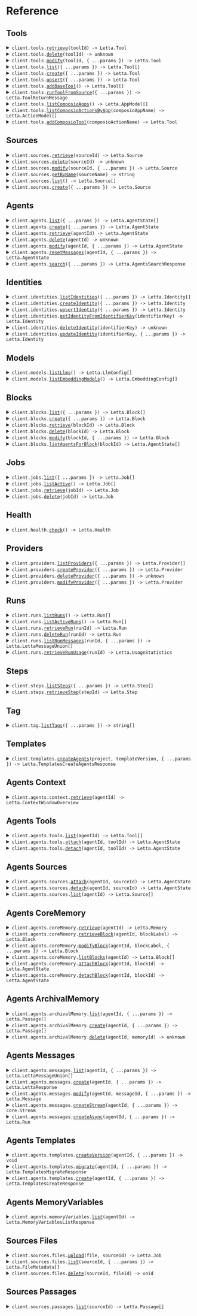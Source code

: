 # Reference

## Tools

<details><summary><code>client.tools.<a href="/src/api/resources/tools/client/Client.ts">retrieve</a>(toolId) -> Letta.Tool</code></summary>
<dl>
<dd>

#### 📝 Description

<dl>
<dd>

<dl>
<dd>

Get a tool by ID

</dd>
</dl>
</dd>
</dl>

#### 🔌 Usage

<dl>
<dd>

<dl>
<dd>

```typescript
await client.tools.retrieve("tool_id");
```

</dd>
</dl>
</dd>
</dl>

#### ⚙️ Parameters

<dl>
<dd>

<dl>
<dd>

**toolId:** `string`

</dd>
</dl>

<dl>
<dd>

**requestOptions:** `Tools.RequestOptions`

</dd>
</dl>
</dd>
</dl>

</dd>
</dl>
</details>

<details><summary><code>client.tools.<a href="/src/api/resources/tools/client/Client.ts">delete</a>(toolId) -> unknown</code></summary>
<dl>
<dd>

#### 📝 Description

<dl>
<dd>

<dl>
<dd>

Delete a tool by name

</dd>
</dl>
</dd>
</dl>

#### 🔌 Usage

<dl>
<dd>

<dl>
<dd>

```typescript
await client.tools.delete("tool_id");
```

</dd>
</dl>
</dd>
</dl>

#### ⚙️ Parameters

<dl>
<dd>

<dl>
<dd>

**toolId:** `string`

</dd>
</dl>

<dl>
<dd>

**requestOptions:** `Tools.RequestOptions`

</dd>
</dl>
</dd>
</dl>

</dd>
</dl>
</details>

<details><summary><code>client.tools.<a href="/src/api/resources/tools/client/Client.ts">modify</a>(toolId, { ...params }) -> Letta.Tool</code></summary>
<dl>
<dd>

#### 📝 Description

<dl>
<dd>

<dl>
<dd>

Update an existing tool

</dd>
</dl>
</dd>
</dl>

#### 🔌 Usage

<dl>
<dd>

<dl>
<dd>

```typescript
await client.tools.modify("tool_id");
```

</dd>
</dl>
</dd>
</dl>

#### ⚙️ Parameters

<dl>
<dd>

<dl>
<dd>

**toolId:** `string`

</dd>
</dl>

<dl>
<dd>

**request:** `Letta.ToolUpdate`

</dd>
</dl>

<dl>
<dd>

**requestOptions:** `Tools.RequestOptions`

</dd>
</dl>
</dd>
</dl>

</dd>
</dl>
</details>

<details><summary><code>client.tools.<a href="/src/api/resources/tools/client/Client.ts">list</a>({ ...params }) -> Letta.Tool[]</code></summary>
<dl>
<dd>

#### 📝 Description

<dl>
<dd>

<dl>
<dd>

Get a list of all tools available to agents belonging to the org of the user

</dd>
</dl>
</dd>
</dl>

#### 🔌 Usage

<dl>
<dd>

<dl>
<dd>

```typescript
await client.tools.list();
```

</dd>
</dl>
</dd>
</dl>

#### ⚙️ Parameters

<dl>
<dd>

<dl>
<dd>

**request:** `Letta.ToolsListRequest`

</dd>
</dl>

<dl>
<dd>

**requestOptions:** `Tools.RequestOptions`

</dd>
</dl>
</dd>
</dl>

</dd>
</dl>
</details>

<details><summary><code>client.tools.<a href="/src/api/resources/tools/client/Client.ts">create</a>({ ...params }) -> Letta.Tool</code></summary>
<dl>
<dd>

#### 📝 Description

<dl>
<dd>

<dl>
<dd>

Create a new tool

</dd>
</dl>
</dd>
</dl>

#### 🔌 Usage

<dl>
<dd>

<dl>
<dd>

```typescript
await client.tools.create({
    sourceCode: "source_code",
});
```

</dd>
</dl>
</dd>
</dl>

#### ⚙️ Parameters

<dl>
<dd>

<dl>
<dd>

**request:** `Letta.ToolCreate`

</dd>
</dl>

<dl>
<dd>

**requestOptions:** `Tools.RequestOptions`

</dd>
</dl>
</dd>
</dl>

</dd>
</dl>
</details>

<details><summary><code>client.tools.<a href="/src/api/resources/tools/client/Client.ts">upsert</a>({ ...params }) -> Letta.Tool</code></summary>
<dl>
<dd>

#### 📝 Description

<dl>
<dd>

<dl>
<dd>

Create or update a tool

</dd>
</dl>
</dd>
</dl>

#### 🔌 Usage

<dl>
<dd>

<dl>
<dd>

```typescript
await client.tools.upsert({
    sourceCode: "source_code",
});
```

</dd>
</dl>
</dd>
</dl>

#### ⚙️ Parameters

<dl>
<dd>

<dl>
<dd>

**request:** `Letta.ToolCreate`

</dd>
</dl>

<dl>
<dd>

**requestOptions:** `Tools.RequestOptions`

</dd>
</dl>
</dd>
</dl>

</dd>
</dl>
</details>

<details><summary><code>client.tools.<a href="/src/api/resources/tools/client/Client.ts">addBaseTool</a>() -> Letta.Tool[]</code></summary>
<dl>
<dd>

#### 📝 Description

<dl>
<dd>

<dl>
<dd>

Upsert base tools

</dd>
</dl>
</dd>
</dl>

#### 🔌 Usage

<dl>
<dd>

<dl>
<dd>

```typescript
await client.tools.addBaseTool();
```

</dd>
</dl>
</dd>
</dl>

#### ⚙️ Parameters

<dl>
<dd>

<dl>
<dd>

**requestOptions:** `Tools.RequestOptions`

</dd>
</dl>
</dd>
</dl>

</dd>
</dl>
</details>

<details><summary><code>client.tools.<a href="/src/api/resources/tools/client/Client.ts">runToolFromSource</a>({ ...params }) -> Letta.ToolReturnMessage</code></summary>
<dl>
<dd>

#### 📝 Description

<dl>
<dd>

<dl>
<dd>

Attempt to build a tool from source, then run it on the provided arguments

</dd>
</dl>
</dd>
</dl>

#### 🔌 Usage

<dl>
<dd>

<dl>
<dd>

```typescript
await client.tools.runToolFromSource({
    sourceCode: "source_code",
    args: {
        key: "value",
    },
});
```

</dd>
</dl>
</dd>
</dl>

#### ⚙️ Parameters

<dl>
<dd>

<dl>
<dd>

**request:** `Letta.ToolRunFromSource`

</dd>
</dl>

<dl>
<dd>

**requestOptions:** `Tools.RequestOptions`

</dd>
</dl>
</dd>
</dl>

</dd>
</dl>
</details>

<details><summary><code>client.tools.<a href="/src/api/resources/tools/client/Client.ts">listComposioApps</a>() -> Letta.AppModel[]</code></summary>
<dl>
<dd>

#### 📝 Description

<dl>
<dd>

<dl>
<dd>

Get a list of all Composio apps

</dd>
</dl>
</dd>
</dl>

#### 🔌 Usage

<dl>
<dd>

<dl>
<dd>

```typescript
await client.tools.listComposioApps();
```

</dd>
</dl>
</dd>
</dl>

#### ⚙️ Parameters

<dl>
<dd>

<dl>
<dd>

**requestOptions:** `Tools.RequestOptions`

</dd>
</dl>
</dd>
</dl>

</dd>
</dl>
</details>

<details><summary><code>client.tools.<a href="/src/api/resources/tools/client/Client.ts">listComposioActionsByApp</a>(composioAppName) -> Letta.ActionModel[]</code></summary>
<dl>
<dd>

#### 📝 Description

<dl>
<dd>

<dl>
<dd>

Get a list of all Composio actions for a specific app

</dd>
</dl>
</dd>
</dl>

#### 🔌 Usage

<dl>
<dd>

<dl>
<dd>

```typescript
await client.tools.listComposioActionsByApp("composio_app_name");
```

</dd>
</dl>
</dd>
</dl>

#### ⚙️ Parameters

<dl>
<dd>

<dl>
<dd>

**composioAppName:** `string`

</dd>
</dl>

<dl>
<dd>

**requestOptions:** `Tools.RequestOptions`

</dd>
</dl>
</dd>
</dl>

</dd>
</dl>
</details>

<details><summary><code>client.tools.<a href="/src/api/resources/tools/client/Client.ts">addComposioTool</a>(composioActionName) -> Letta.Tool</code></summary>
<dl>
<dd>

#### 📝 Description

<dl>
<dd>

<dl>
<dd>

Add a new Composio tool by action name (Composio refers to each tool as an `Action`)

</dd>
</dl>
</dd>
</dl>

#### 🔌 Usage

<dl>
<dd>

<dl>
<dd>

```typescript
await client.tools.addComposioTool("composio_action_name");
```

</dd>
</dl>
</dd>
</dl>

#### ⚙️ Parameters

<dl>
<dd>

<dl>
<dd>

**composioActionName:** `string`

</dd>
</dl>

<dl>
<dd>

**requestOptions:** `Tools.RequestOptions`

</dd>
</dl>
</dd>
</dl>

</dd>
</dl>
</details>

## Sources

<details><summary><code>client.sources.<a href="/src/api/resources/sources/client/Client.ts">retrieve</a>(sourceId) -> Letta.Source</code></summary>
<dl>
<dd>

#### 📝 Description

<dl>
<dd>

<dl>
<dd>

Get all sources

</dd>
</dl>
</dd>
</dl>

#### 🔌 Usage

<dl>
<dd>

<dl>
<dd>

```typescript
await client.sources.retrieve("source_id");
```

</dd>
</dl>
</dd>
</dl>

#### ⚙️ Parameters

<dl>
<dd>

<dl>
<dd>

**sourceId:** `string`

</dd>
</dl>

<dl>
<dd>

**requestOptions:** `Sources.RequestOptions`

</dd>
</dl>
</dd>
</dl>

</dd>
</dl>
</details>

<details><summary><code>client.sources.<a href="/src/api/resources/sources/client/Client.ts">delete</a>(sourceId) -> unknown</code></summary>
<dl>
<dd>

#### 📝 Description

<dl>
<dd>

<dl>
<dd>

Delete a data source.

</dd>
</dl>
</dd>
</dl>

#### 🔌 Usage

<dl>
<dd>

<dl>
<dd>

```typescript
await client.sources.delete("source_id");
```

</dd>
</dl>
</dd>
</dl>

#### ⚙️ Parameters

<dl>
<dd>

<dl>
<dd>

**sourceId:** `string`

</dd>
</dl>

<dl>
<dd>

**requestOptions:** `Sources.RequestOptions`

</dd>
</dl>
</dd>
</dl>

</dd>
</dl>
</details>

<details><summary><code>client.sources.<a href="/src/api/resources/sources/client/Client.ts">modify</a>(sourceId, { ...params }) -> Letta.Source</code></summary>
<dl>
<dd>

#### 📝 Description

<dl>
<dd>

<dl>
<dd>

Update the name or documentation of an existing data source.

</dd>
</dl>
</dd>
</dl>

#### 🔌 Usage

<dl>
<dd>

<dl>
<dd>

```typescript
await client.sources.modify("source_id");
```

</dd>
</dl>
</dd>
</dl>

#### ⚙️ Parameters

<dl>
<dd>

<dl>
<dd>

**sourceId:** `string`

</dd>
</dl>

<dl>
<dd>

**request:** `Letta.SourceUpdate`

</dd>
</dl>

<dl>
<dd>

**requestOptions:** `Sources.RequestOptions`

</dd>
</dl>
</dd>
</dl>

</dd>
</dl>
</details>

<details><summary><code>client.sources.<a href="/src/api/resources/sources/client/Client.ts">getByName</a>(sourceName) -> string</code></summary>
<dl>
<dd>

#### 📝 Description

<dl>
<dd>

<dl>
<dd>

Get a source by name

</dd>
</dl>
</dd>
</dl>

#### 🔌 Usage

<dl>
<dd>

<dl>
<dd>

```typescript
await client.sources.getByName("source_name");
```

</dd>
</dl>
</dd>
</dl>

#### ⚙️ Parameters

<dl>
<dd>

<dl>
<dd>

**sourceName:** `string`

</dd>
</dl>

<dl>
<dd>

**requestOptions:** `Sources.RequestOptions`

</dd>
</dl>
</dd>
</dl>

</dd>
</dl>
</details>

<details><summary><code>client.sources.<a href="/src/api/resources/sources/client/Client.ts">list</a>() -> Letta.Source[]</code></summary>
<dl>
<dd>

#### 📝 Description

<dl>
<dd>

<dl>
<dd>

List all data sources created by a user.

</dd>
</dl>
</dd>
</dl>

#### 🔌 Usage

<dl>
<dd>

<dl>
<dd>

```typescript
await client.sources.list();
```

</dd>
</dl>
</dd>
</dl>

#### ⚙️ Parameters

<dl>
<dd>

<dl>
<dd>

**requestOptions:** `Sources.RequestOptions`

</dd>
</dl>
</dd>
</dl>

</dd>
</dl>
</details>

<details><summary><code>client.sources.<a href="/src/api/resources/sources/client/Client.ts">create</a>({ ...params }) -> Letta.Source</code></summary>
<dl>
<dd>

#### 📝 Description

<dl>
<dd>

<dl>
<dd>

Create a new data source.

</dd>
</dl>
</dd>
</dl>

#### 🔌 Usage

<dl>
<dd>

<dl>
<dd>

```typescript
await client.sources.create({
    name: "name",
});
```

</dd>
</dl>
</dd>
</dl>

#### ⚙️ Parameters

<dl>
<dd>

<dl>
<dd>

**request:** `Letta.SourceCreate`

</dd>
</dl>

<dl>
<dd>

**requestOptions:** `Sources.RequestOptions`

</dd>
</dl>
</dd>
</dl>

</dd>
</dl>
</details>

## Agents

<details><summary><code>client.agents.<a href="/src/api/resources/agents/client/Client.ts">list</a>({ ...params }) -> Letta.AgentState[]</code></summary>
<dl>
<dd>

#### 📝 Description

<dl>
<dd>

<dl>
<dd>

List all agents associated with a given user.
This endpoint retrieves a list of all agents and their configurations associated with the specified user ID.

</dd>
</dl>
</dd>
</dl>

#### 🔌 Usage

<dl>
<dd>

<dl>
<dd>

```typescript
await client.agents.list();
```

</dd>
</dl>
</dd>
</dl>

#### ⚙️ Parameters

<dl>
<dd>

<dl>
<dd>

**request:** `Letta.AgentsListRequest`

</dd>
</dl>

<dl>
<dd>

**requestOptions:** `Agents.RequestOptions`

</dd>
</dl>
</dd>
</dl>

</dd>
</dl>
</details>

<details><summary><code>client.agents.<a href="/src/api/resources/agents/client/Client.ts">create</a>({ ...params }) -> Letta.AgentState</code></summary>
<dl>
<dd>

#### 📝 Description

<dl>
<dd>

<dl>
<dd>

Create a new agent with the specified configuration.

</dd>
</dl>
</dd>
</dl>

#### 🔌 Usage

<dl>
<dd>

<dl>
<dd>

```typescript
await client.agents.create();
```

</dd>
</dl>
</dd>
</dl>

#### ⚙️ Parameters

<dl>
<dd>

<dl>
<dd>

**request:** `Letta.CreateAgentRequest`

</dd>
</dl>

<dl>
<dd>

**requestOptions:** `Agents.RequestOptions`

</dd>
</dl>
</dd>
</dl>

</dd>
</dl>
</details>

<details><summary><code>client.agents.<a href="/src/api/resources/agents/client/Client.ts">retrieve</a>(agentId) -> Letta.AgentState</code></summary>
<dl>
<dd>

#### 📝 Description

<dl>
<dd>

<dl>
<dd>

Get the state of the agent.

</dd>
</dl>
</dd>
</dl>

#### 🔌 Usage

<dl>
<dd>

<dl>
<dd>

```typescript
await client.agents.retrieve("agent_id");
```

</dd>
</dl>
</dd>
</dl>

#### ⚙️ Parameters

<dl>
<dd>

<dl>
<dd>

**agentId:** `string`

</dd>
</dl>

<dl>
<dd>

**requestOptions:** `Agents.RequestOptions`

</dd>
</dl>
</dd>
</dl>

</dd>
</dl>
</details>

<details><summary><code>client.agents.<a href="/src/api/resources/agents/client/Client.ts">delete</a>(agentId) -> unknown</code></summary>
<dl>
<dd>

#### 📝 Description

<dl>
<dd>

<dl>
<dd>

Delete an agent.

</dd>
</dl>
</dd>
</dl>

#### 🔌 Usage

<dl>
<dd>

<dl>
<dd>

```typescript
await client.agents.delete("agent_id");
```

</dd>
</dl>
</dd>
</dl>

#### ⚙️ Parameters

<dl>
<dd>

<dl>
<dd>

**agentId:** `string`

</dd>
</dl>

<dl>
<dd>

**requestOptions:** `Agents.RequestOptions`

</dd>
</dl>
</dd>
</dl>

</dd>
</dl>
</details>

<details><summary><code>client.agents.<a href="/src/api/resources/agents/client/Client.ts">modify</a>(agentId, { ...params }) -> Letta.AgentState</code></summary>
<dl>
<dd>

#### 📝 Description

<dl>
<dd>

<dl>
<dd>

Update an existing agent

</dd>
</dl>
</dd>
</dl>

#### 🔌 Usage

<dl>
<dd>

<dl>
<dd>

```typescript
await client.agents.modify("agent_id");
```

</dd>
</dl>
</dd>
</dl>

#### ⚙️ Parameters

<dl>
<dd>

<dl>
<dd>

**agentId:** `string`

</dd>
</dl>

<dl>
<dd>

**request:** `Letta.UpdateAgent`

</dd>
</dl>

<dl>
<dd>

**requestOptions:** `Agents.RequestOptions`

</dd>
</dl>
</dd>
</dl>

</dd>
</dl>
</details>

<details><summary><code>client.agents.<a href="/src/api/resources/agents/client/Client.ts">resetMessages</a>(agentId, { ...params }) -> Letta.AgentState</code></summary>
<dl>
<dd>

#### 📝 Description

<dl>
<dd>

<dl>
<dd>

Resets the messages for an agent

</dd>
</dl>
</dd>
</dl>

#### 🔌 Usage

<dl>
<dd>

<dl>
<dd>

```typescript
await client.agents.resetMessages("agent_id");
```

</dd>
</dl>
</dd>
</dl>

#### ⚙️ Parameters

<dl>
<dd>

<dl>
<dd>

**agentId:** `string`

</dd>
</dl>

<dl>
<dd>

**request:** `Letta.ResetMessagesRequest`

</dd>
</dl>

<dl>
<dd>

**requestOptions:** `Agents.RequestOptions`

</dd>
</dl>
</dd>
</dl>

</dd>
</dl>
</details>

<details><summary><code>client.agents.<a href="/src/api/resources/agents/client/Client.ts">search</a>({ ...params }) -> Letta.AgentsSearchResponse</code></summary>
<dl>
<dd>

#### 📝 Description

<dl>
<dd>

<dl>
<dd>

<Note>This endpoint is only available on Letta Cloud.</Note>

Search deployed agents.

</dd>
</dl>
</dd>
</dl>

#### 🔌 Usage

<dl>
<dd>

<dl>
<dd>

```typescript
await client.agents.search();
```

</dd>
</dl>
</dd>
</dl>

#### ⚙️ Parameters

<dl>
<dd>

<dl>
<dd>

**request:** `Letta.AgentsSearchRequest`

</dd>
</dl>

<dl>
<dd>

**requestOptions:** `Agents.RequestOptions`

</dd>
</dl>
</dd>
</dl>

</dd>
</dl>
</details>

## Identities

<details><summary><code>client.identities.<a href="/src/api/resources/identities/client/Client.ts">listIdentities</a>({ ...params }) -> Letta.Identity[]</code></summary>
<dl>
<dd>

#### 📝 Description

<dl>
<dd>

<dl>
<dd>

Get a list of all identities in the database

</dd>
</dl>
</dd>
</dl>

#### 🔌 Usage

<dl>
<dd>

<dl>
<dd>

```typescript
await client.identities.listIdentities();
```

</dd>
</dl>
</dd>
</dl>

#### ⚙️ Parameters

<dl>
<dd>

<dl>
<dd>

**request:** `Letta.ListIdentitiesRequest`

</dd>
</dl>

<dl>
<dd>

**requestOptions:** `Identities.RequestOptions`

</dd>
</dl>
</dd>
</dl>

</dd>
</dl>
</details>

<details><summary><code>client.identities.<a href="/src/api/resources/identities/client/Client.ts">createIdentity</a>({ ...params }) -> Letta.Identity</code></summary>
<dl>
<dd>

#### 🔌 Usage

<dl>
<dd>

<dl>
<dd>

```typescript
await client.identities.createIdentity({
    body: {
        identifierKey: "identifier_key",
        name: "name",
        identityType: "org",
    },
});
```

</dd>
</dl>
</dd>
</dl>

#### ⚙️ Parameters

<dl>
<dd>

<dl>
<dd>

**request:** `Letta.CreateIdentityRequest`

</dd>
</dl>

<dl>
<dd>

**requestOptions:** `Identities.RequestOptions`

</dd>
</dl>
</dd>
</dl>

</dd>
</dl>
</details>

<details><summary><code>client.identities.<a href="/src/api/resources/identities/client/Client.ts">upsertIdentity</a>({ ...params }) -> Letta.Identity</code></summary>
<dl>
<dd>

#### 🔌 Usage

<dl>
<dd>

<dl>
<dd>

```typescript
await client.identities.upsertIdentity({
    body: {
        identifierKey: "identifier_key",
        name: "name",
        identityType: "org",
    },
});
```

</dd>
</dl>
</dd>
</dl>

#### ⚙️ Parameters

<dl>
<dd>

<dl>
<dd>

**request:** `Letta.UpsertIdentityRequest`

</dd>
</dl>

<dl>
<dd>

**requestOptions:** `Identities.RequestOptions`

</dd>
</dl>
</dd>
</dl>

</dd>
</dl>
</details>

<details><summary><code>client.identities.<a href="/src/api/resources/identities/client/Client.ts">getIdentityFromIdentifierKey</a>(identifierKey) -> Letta.Identity</code></summary>
<dl>
<dd>

#### 🔌 Usage

<dl>
<dd>

<dl>
<dd>

```typescript
await client.identities.getIdentityFromIdentifierKey("identifier_key");
```

</dd>
</dl>
</dd>
</dl>

#### ⚙️ Parameters

<dl>
<dd>

<dl>
<dd>

**identifierKey:** `string`

</dd>
</dl>

<dl>
<dd>

**requestOptions:** `Identities.RequestOptions`

</dd>
</dl>
</dd>
</dl>

</dd>
</dl>
</details>

<details><summary><code>client.identities.<a href="/src/api/resources/identities/client/Client.ts">deleteIdentity</a>(identifierKey) -> unknown</code></summary>
<dl>
<dd>

#### 📝 Description

<dl>
<dd>

<dl>
<dd>

Delete an identity by its identifier key

</dd>
</dl>
</dd>
</dl>

#### 🔌 Usage

<dl>
<dd>

<dl>
<dd>

```typescript
await client.identities.deleteIdentity("identifier_key");
```

</dd>
</dl>
</dd>
</dl>

#### ⚙️ Parameters

<dl>
<dd>

<dl>
<dd>

**identifierKey:** `string`

</dd>
</dl>

<dl>
<dd>

**requestOptions:** `Identities.RequestOptions`

</dd>
</dl>
</dd>
</dl>

</dd>
</dl>
</details>

<details><summary><code>client.identities.<a href="/src/api/resources/identities/client/Client.ts">updateIdentity</a>(identifierKey, { ...params }) -> Letta.Identity</code></summary>
<dl>
<dd>

#### 🔌 Usage

<dl>
<dd>

<dl>
<dd>

```typescript
await client.identities.updateIdentity("identifier_key");
```

</dd>
</dl>
</dd>
</dl>

#### ⚙️ Parameters

<dl>
<dd>

<dl>
<dd>

**identifierKey:** `string`

</dd>
</dl>

<dl>
<dd>

**request:** `Letta.IdentityUpdate`

</dd>
</dl>

<dl>
<dd>

**requestOptions:** `Identities.RequestOptions`

</dd>
</dl>
</dd>
</dl>

</dd>
</dl>
</details>

## Models

<details><summary><code>client.models.<a href="/src/api/resources/models/client/Client.ts">listLlms</a>() -> Letta.LlmConfig[]</code></summary>
<dl>
<dd>

#### 🔌 Usage

<dl>
<dd>

<dl>
<dd>

```typescript
await client.models.listLlms();
```

</dd>
</dl>
</dd>
</dl>

#### ⚙️ Parameters

<dl>
<dd>

<dl>
<dd>

**requestOptions:** `Models.RequestOptions`

</dd>
</dl>
</dd>
</dl>

</dd>
</dl>
</details>

<details><summary><code>client.models.<a href="/src/api/resources/models/client/Client.ts">listEmbeddingModels</a>() -> Letta.EmbeddingConfig[]</code></summary>
<dl>
<dd>

#### 🔌 Usage

<dl>
<dd>

<dl>
<dd>

```typescript
await client.models.listEmbeddingModels();
```

</dd>
</dl>
</dd>
</dl>

#### ⚙️ Parameters

<dl>
<dd>

<dl>
<dd>

**requestOptions:** `Models.RequestOptions`

</dd>
</dl>
</dd>
</dl>

</dd>
</dl>
</details>

## Blocks

<details><summary><code>client.blocks.<a href="/src/api/resources/blocks/client/Client.ts">list</a>({ ...params }) -> Letta.Block[]</code></summary>
<dl>
<dd>

#### 🔌 Usage

<dl>
<dd>

<dl>
<dd>

```typescript
await client.blocks.list();
```

</dd>
</dl>
</dd>
</dl>

#### ⚙️ Parameters

<dl>
<dd>

<dl>
<dd>

**request:** `Letta.BlocksListRequest`

</dd>
</dl>

<dl>
<dd>

**requestOptions:** `Blocks.RequestOptions`

</dd>
</dl>
</dd>
</dl>

</dd>
</dl>
</details>

<details><summary><code>client.blocks.<a href="/src/api/resources/blocks/client/Client.ts">create</a>({ ...params }) -> Letta.Block</code></summary>
<dl>
<dd>

#### 🔌 Usage

<dl>
<dd>

<dl>
<dd>

```typescript
await client.blocks.create({
    value: "value",
    label: "label",
});
```

</dd>
</dl>
</dd>
</dl>

#### ⚙️ Parameters

<dl>
<dd>

<dl>
<dd>

**request:** `Letta.CreateBlock`

</dd>
</dl>

<dl>
<dd>

**requestOptions:** `Blocks.RequestOptions`

</dd>
</dl>
</dd>
</dl>

</dd>
</dl>
</details>

<details><summary><code>client.blocks.<a href="/src/api/resources/blocks/client/Client.ts">retrieve</a>(blockId) -> Letta.Block</code></summary>
<dl>
<dd>

#### 🔌 Usage

<dl>
<dd>

<dl>
<dd>

```typescript
await client.blocks.retrieve("block_id");
```

</dd>
</dl>
</dd>
</dl>

#### ⚙️ Parameters

<dl>
<dd>

<dl>
<dd>

**blockId:** `string`

</dd>
</dl>

<dl>
<dd>

**requestOptions:** `Blocks.RequestOptions`

</dd>
</dl>
</dd>
</dl>

</dd>
</dl>
</details>

<details><summary><code>client.blocks.<a href="/src/api/resources/blocks/client/Client.ts">delete</a>(blockId) -> Letta.Block</code></summary>
<dl>
<dd>

#### 🔌 Usage

<dl>
<dd>

<dl>
<dd>

```typescript
await client.blocks.delete("block_id");
```

</dd>
</dl>
</dd>
</dl>

#### ⚙️ Parameters

<dl>
<dd>

<dl>
<dd>

**blockId:** `string`

</dd>
</dl>

<dl>
<dd>

**requestOptions:** `Blocks.RequestOptions`

</dd>
</dl>
</dd>
</dl>

</dd>
</dl>
</details>

<details><summary><code>client.blocks.<a href="/src/api/resources/blocks/client/Client.ts">modify</a>(blockId, { ...params }) -> Letta.Block</code></summary>
<dl>
<dd>

#### 🔌 Usage

<dl>
<dd>

<dl>
<dd>

```typescript
await client.blocks.modify("block_id", {});
```

</dd>
</dl>
</dd>
</dl>

#### ⚙️ Parameters

<dl>
<dd>

<dl>
<dd>

**blockId:** `string`

</dd>
</dl>

<dl>
<dd>

**request:** `Letta.BlockUpdate`

</dd>
</dl>

<dl>
<dd>

**requestOptions:** `Blocks.RequestOptions`

</dd>
</dl>
</dd>
</dl>

</dd>
</dl>
</details>

<details><summary><code>client.blocks.<a href="/src/api/resources/blocks/client/Client.ts">listAgentsForBlock</a>(blockId) -> Letta.AgentState[]</code></summary>
<dl>
<dd>

#### 📝 Description

<dl>
<dd>

<dl>
<dd>

Retrieves all agents associated with the specified block.
Raises a 404 if the block does not exist.

</dd>
</dl>
</dd>
</dl>

#### 🔌 Usage

<dl>
<dd>

<dl>
<dd>

```typescript
await client.blocks.listAgentsForBlock("block_id");
```

</dd>
</dl>
</dd>
</dl>

#### ⚙️ Parameters

<dl>
<dd>

<dl>
<dd>

**blockId:** `string`

</dd>
</dl>

<dl>
<dd>

**requestOptions:** `Blocks.RequestOptions`

</dd>
</dl>
</dd>
</dl>

</dd>
</dl>
</details>

## Jobs

<details><summary><code>client.jobs.<a href="/src/api/resources/jobs/client/Client.ts">list</a>({ ...params }) -> Letta.Job[]</code></summary>
<dl>
<dd>

#### 📝 Description

<dl>
<dd>

<dl>
<dd>

List all jobs.

</dd>
</dl>
</dd>
</dl>

#### 🔌 Usage

<dl>
<dd>

<dl>
<dd>

```typescript
await client.jobs.list();
```

</dd>
</dl>
</dd>
</dl>

#### ⚙️ Parameters

<dl>
<dd>

<dl>
<dd>

**request:** `Letta.JobsListRequest`

</dd>
</dl>

<dl>
<dd>

**requestOptions:** `Jobs.RequestOptions`

</dd>
</dl>
</dd>
</dl>

</dd>
</dl>
</details>

<details><summary><code>client.jobs.<a href="/src/api/resources/jobs/client/Client.ts">listActive</a>() -> Letta.Job[]</code></summary>
<dl>
<dd>

#### 📝 Description

<dl>
<dd>

<dl>
<dd>

List all active jobs.

</dd>
</dl>
</dd>
</dl>

#### 🔌 Usage

<dl>
<dd>

<dl>
<dd>

```typescript
await client.jobs.listActive();
```

</dd>
</dl>
</dd>
</dl>

#### ⚙️ Parameters

<dl>
<dd>

<dl>
<dd>

**requestOptions:** `Jobs.RequestOptions`

</dd>
</dl>
</dd>
</dl>

</dd>
</dl>
</details>

<details><summary><code>client.jobs.<a href="/src/api/resources/jobs/client/Client.ts">retrieve</a>(jobId) -> Letta.Job</code></summary>
<dl>
<dd>

#### 📝 Description

<dl>
<dd>

<dl>
<dd>

Get the status of a job.

</dd>
</dl>
</dd>
</dl>

#### 🔌 Usage

<dl>
<dd>

<dl>
<dd>

```typescript
await client.jobs.retrieve("job_id");
```

</dd>
</dl>
</dd>
</dl>

#### ⚙️ Parameters

<dl>
<dd>

<dl>
<dd>

**jobId:** `string`

</dd>
</dl>

<dl>
<dd>

**requestOptions:** `Jobs.RequestOptions`

</dd>
</dl>
</dd>
</dl>

</dd>
</dl>
</details>

<details><summary><code>client.jobs.<a href="/src/api/resources/jobs/client/Client.ts">delete</a>(jobId) -> Letta.Job</code></summary>
<dl>
<dd>

#### 📝 Description

<dl>
<dd>

<dl>
<dd>

Delete a job by its job_id.

</dd>
</dl>
</dd>
</dl>

#### 🔌 Usage

<dl>
<dd>

<dl>
<dd>

```typescript
await client.jobs.delete("job_id");
```

</dd>
</dl>
</dd>
</dl>

#### ⚙️ Parameters

<dl>
<dd>

<dl>
<dd>

**jobId:** `string`

</dd>
</dl>

<dl>
<dd>

**requestOptions:** `Jobs.RequestOptions`

</dd>
</dl>
</dd>
</dl>

</dd>
</dl>
</details>

## Health

<details><summary><code>client.health.<a href="/src/api/resources/health/client/Client.ts">check</a>() -> Letta.Health</code></summary>
<dl>
<dd>

#### 🔌 Usage

<dl>
<dd>

<dl>
<dd>

```typescript
await client.health.check();
```

</dd>
</dl>
</dd>
</dl>

#### ⚙️ Parameters

<dl>
<dd>

<dl>
<dd>

**requestOptions:** `Health.RequestOptions`

</dd>
</dl>
</dd>
</dl>

</dd>
</dl>
</details>

## Providers

<details><summary><code>client.providers.<a href="/src/api/resources/providers/client/Client.ts">listProviders</a>({ ...params }) -> Letta.Provider[]</code></summary>
<dl>
<dd>

#### 📝 Description

<dl>
<dd>

<dl>
<dd>

Get a list of all custom providers in the database

</dd>
</dl>
</dd>
</dl>

#### 🔌 Usage

<dl>
<dd>

<dl>
<dd>

```typescript
await client.providers.listProviders();
```

</dd>
</dl>
</dd>
</dl>

#### ⚙️ Parameters

<dl>
<dd>

<dl>
<dd>

**request:** `Letta.ListProvidersRequest`

</dd>
</dl>

<dl>
<dd>

**requestOptions:** `Providers.RequestOptions`

</dd>
</dl>
</dd>
</dl>

</dd>
</dl>
</details>

<details><summary><code>client.providers.<a href="/src/api/resources/providers/client/Client.ts">createProvider</a>({ ...params }) -> Letta.Provider</code></summary>
<dl>
<dd>

#### 📝 Description

<dl>
<dd>

<dl>
<dd>

Create a new custom provider

</dd>
</dl>
</dd>
</dl>

#### 🔌 Usage

<dl>
<dd>

<dl>
<dd>

```typescript
await client.providers.createProvider({
    name: "name",
    apiKey: "api_key",
});
```

</dd>
</dl>
</dd>
</dl>

#### ⚙️ Parameters

<dl>
<dd>

<dl>
<dd>

**request:** `Letta.ProviderCreate`

</dd>
</dl>

<dl>
<dd>

**requestOptions:** `Providers.RequestOptions`

</dd>
</dl>
</dd>
</dl>

</dd>
</dl>
</details>

<details><summary><code>client.providers.<a href="/src/api/resources/providers/client/Client.ts">deleteProvider</a>({ ...params }) -> unknown</code></summary>
<dl>
<dd>

#### 📝 Description

<dl>
<dd>

<dl>
<dd>

Delete an existing custom provider

</dd>
</dl>
</dd>
</dl>

#### 🔌 Usage

<dl>
<dd>

<dl>
<dd>

```typescript
await client.providers.deleteProvider({
    providerId: "provider_id",
});
```

</dd>
</dl>
</dd>
</dl>

#### ⚙️ Parameters

<dl>
<dd>

<dl>
<dd>

**request:** `Letta.DeleteProviderRequest`

</dd>
</dl>

<dl>
<dd>

**requestOptions:** `Providers.RequestOptions`

</dd>
</dl>
</dd>
</dl>

</dd>
</dl>
</details>

<details><summary><code>client.providers.<a href="/src/api/resources/providers/client/Client.ts">modifyProvider</a>({ ...params }) -> Letta.Provider</code></summary>
<dl>
<dd>

#### 📝 Description

<dl>
<dd>

<dl>
<dd>

Update an existing custom provider

</dd>
</dl>
</dd>
</dl>

#### 🔌 Usage

<dl>
<dd>

<dl>
<dd>

```typescript
await client.providers.modifyProvider({
    id: "id",
    apiKey: "api_key",
});
```

</dd>
</dl>
</dd>
</dl>

#### ⚙️ Parameters

<dl>
<dd>

<dl>
<dd>

**request:** `Letta.ProviderUpdate`

</dd>
</dl>

<dl>
<dd>

**requestOptions:** `Providers.RequestOptions`

</dd>
</dl>
</dd>
</dl>

</dd>
</dl>
</details>

## Runs

<details><summary><code>client.runs.<a href="/src/api/resources/runs/client/Client.ts">listRuns</a>() -> Letta.Run[]</code></summary>
<dl>
<dd>

#### 📝 Description

<dl>
<dd>

<dl>
<dd>

List all runs.

</dd>
</dl>
</dd>
</dl>

#### 🔌 Usage

<dl>
<dd>

<dl>
<dd>

```typescript
await client.runs.listRuns();
```

</dd>
</dl>
</dd>
</dl>

#### ⚙️ Parameters

<dl>
<dd>

<dl>
<dd>

**requestOptions:** `Runs.RequestOptions`

</dd>
</dl>
</dd>
</dl>

</dd>
</dl>
</details>

<details><summary><code>client.runs.<a href="/src/api/resources/runs/client/Client.ts">listActiveRuns</a>() -> Letta.Run[]</code></summary>
<dl>
<dd>

#### 📝 Description

<dl>
<dd>

<dl>
<dd>

List all active runs.

</dd>
</dl>
</dd>
</dl>

#### 🔌 Usage

<dl>
<dd>

<dl>
<dd>

```typescript
await client.runs.listActiveRuns();
```

</dd>
</dl>
</dd>
</dl>

#### ⚙️ Parameters

<dl>
<dd>

<dl>
<dd>

**requestOptions:** `Runs.RequestOptions`

</dd>
</dl>
</dd>
</dl>

</dd>
</dl>
</details>

<details><summary><code>client.runs.<a href="/src/api/resources/runs/client/Client.ts">retrieveRun</a>(runId) -> Letta.Run</code></summary>
<dl>
<dd>

#### 📝 Description

<dl>
<dd>

<dl>
<dd>

Get the status of a run.

</dd>
</dl>
</dd>
</dl>

#### 🔌 Usage

<dl>
<dd>

<dl>
<dd>

```typescript
await client.runs.retrieveRun("run_id");
```

</dd>
</dl>
</dd>
</dl>

#### ⚙️ Parameters

<dl>
<dd>

<dl>
<dd>

**runId:** `string`

</dd>
</dl>

<dl>
<dd>

**requestOptions:** `Runs.RequestOptions`

</dd>
</dl>
</dd>
</dl>

</dd>
</dl>
</details>

<details><summary><code>client.runs.<a href="/src/api/resources/runs/client/Client.ts">deleteRun</a>(runId) -> Letta.Run</code></summary>
<dl>
<dd>

#### 📝 Description

<dl>
<dd>

<dl>
<dd>

Delete a run by its run_id.

</dd>
</dl>
</dd>
</dl>

#### 🔌 Usage

<dl>
<dd>

<dl>
<dd>

```typescript
await client.runs.deleteRun("run_id");
```

</dd>
</dl>
</dd>
</dl>

#### ⚙️ Parameters

<dl>
<dd>

<dl>
<dd>

**runId:** `string`

</dd>
</dl>

<dl>
<dd>

**requestOptions:** `Runs.RequestOptions`

</dd>
</dl>
</dd>
</dl>

</dd>
</dl>
</details>

<details><summary><code>client.runs.<a href="/src/api/resources/runs/client/Client.ts">listRunMessages</a>(runId, { ...params }) -> Letta.LettaMessageUnion[]</code></summary>
<dl>
<dd>

#### 📝 Description

<dl>
<dd>

<dl>
<dd>

Get messages associated with a run with filtering options.

Args:
run_id: ID of the run
before: A cursor for use in pagination. `before` is an object ID that defines your place in the list. For instance, if you make a list request and receive 100 objects, starting with obj_foo, your subsequent call can include before=obj_foo in order to fetch the previous page of the list.
after: A cursor for use in pagination. `after` is an object ID that defines your place in the list. For instance, if you make a list request and receive 100 objects, ending with obj_foo, your subsequent call can include after=obj_foo in order to fetch the next page of the list.
limit: Maximum number of messages to return
order: Sort order by the created_at timestamp of the objects. asc for ascending order and desc for descending order.
role: Filter by role (user/assistant/system/tool)
return_message_object: Whether to return Message objects or LettaMessage objects
user_id: ID of the user making the request

Returns:
A list of messages associated with the run. Default is List[LettaMessage].

</dd>
</dl>
</dd>
</dl>

#### 🔌 Usage

<dl>
<dd>

<dl>
<dd>

```typescript
await client.runs.listRunMessages("run_id");
```

</dd>
</dl>
</dd>
</dl>

#### ⚙️ Parameters

<dl>
<dd>

<dl>
<dd>

**runId:** `string`

</dd>
</dl>

<dl>
<dd>

**request:** `Letta.ListRunMessagesRequest`

</dd>
</dl>

<dl>
<dd>

**requestOptions:** `Runs.RequestOptions`

</dd>
</dl>
</dd>
</dl>

</dd>
</dl>
</details>

<details><summary><code>client.runs.<a href="/src/api/resources/runs/client/Client.ts">retrieveRunUsage</a>(runId) -> Letta.UsageStatistics</code></summary>
<dl>
<dd>

#### 📝 Description

<dl>
<dd>

<dl>
<dd>

Get usage statistics for a run.

</dd>
</dl>
</dd>
</dl>

#### 🔌 Usage

<dl>
<dd>

<dl>
<dd>

```typescript
await client.runs.retrieveRunUsage("run_id");
```

</dd>
</dl>
</dd>
</dl>

#### ⚙️ Parameters

<dl>
<dd>

<dl>
<dd>

**runId:** `string`

</dd>
</dl>

<dl>
<dd>

**requestOptions:** `Runs.RequestOptions`

</dd>
</dl>
</dd>
</dl>

</dd>
</dl>
</details>

## Steps

<details><summary><code>client.steps.<a href="/src/api/resources/steps/client/Client.ts">listSteps</a>({ ...params }) -> Letta.Step[]</code></summary>
<dl>
<dd>

#### 📝 Description

<dl>
<dd>

<dl>
<dd>

List steps with optional pagination and date filters.
Dates should be provided in ISO 8601 format (e.g. 2025-01-29T15:01:19-08:00)

</dd>
</dl>
</dd>
</dl>

#### 🔌 Usage

<dl>
<dd>

<dl>
<dd>

```typescript
await client.steps.listSteps();
```

</dd>
</dl>
</dd>
</dl>

#### ⚙️ Parameters

<dl>
<dd>

<dl>
<dd>

**request:** `Letta.ListStepsRequest`

</dd>
</dl>

<dl>
<dd>

**requestOptions:** `Steps.RequestOptions`

</dd>
</dl>
</dd>
</dl>

</dd>
</dl>
</details>

<details><summary><code>client.steps.<a href="/src/api/resources/steps/client/Client.ts">retrieveStep</a>(stepId) -> Letta.Step</code></summary>
<dl>
<dd>

#### 📝 Description

<dl>
<dd>

<dl>
<dd>

Get a step by ID.

</dd>
</dl>
</dd>
</dl>

#### 🔌 Usage

<dl>
<dd>

<dl>
<dd>

```typescript
await client.steps.retrieveStep("step_id");
```

</dd>
</dl>
</dd>
</dl>

#### ⚙️ Parameters

<dl>
<dd>

<dl>
<dd>

**stepId:** `string`

</dd>
</dl>

<dl>
<dd>

**requestOptions:** `Steps.RequestOptions`

</dd>
</dl>
</dd>
</dl>

</dd>
</dl>
</details>

## Tag

<details><summary><code>client.tag.<a href="/src/api/resources/tag/client/Client.ts">listTags</a>({ ...params }) -> string[]</code></summary>
<dl>
<dd>

#### 📝 Description

<dl>
<dd>

<dl>
<dd>

Get a list of all tags in the database

</dd>
</dl>
</dd>
</dl>

#### 🔌 Usage

<dl>
<dd>

<dl>
<dd>

```typescript
await client.tag.listTags();
```

</dd>
</dl>
</dd>
</dl>

#### ⚙️ Parameters

<dl>
<dd>

<dl>
<dd>

**request:** `Letta.ListTagsRequest`

</dd>
</dl>

<dl>
<dd>

**requestOptions:** `Tag.RequestOptions`

</dd>
</dl>
</dd>
</dl>

</dd>
</dl>
</details>

## Templates

<details><summary><code>client.templates.<a href="/src/api/resources/templates/client/Client.ts">createAgents</a>(project, templateVersion, { ...params }) -> Letta.TemplatesCreateAgentsResponse</code></summary>
<dl>
<dd>

#### 📝 Description

<dl>
<dd>

<dl>
<dd>

Creates an Agent or multiple Agents from a template

</dd>
</dl>
</dd>
</dl>

#### 🔌 Usage

<dl>
<dd>

<dl>
<dd>

```typescript
await client.templates.createAgents("project", "template_version");
```

</dd>
</dl>
</dd>
</dl>

#### ⚙️ Parameters

<dl>
<dd>

<dl>
<dd>

**project:** `string` — The project slug

</dd>
</dl>

<dl>
<dd>

**templateVersion:** `string` — The template version, formatted as {template-name}:{version-number} or {template-name}:latest

</dd>
</dl>

<dl>
<dd>

**request:** `Letta.TemplatesCreateAgentsRequest`

</dd>
</dl>

<dl>
<dd>

**requestOptions:** `Templates.RequestOptions`

</dd>
</dl>
</dd>
</dl>

</dd>
</dl>
</details>

## Agents Context

<details><summary><code>client.agents.context.<a href="/src/api/resources/agents/resources/context/client/Client.ts">retrieve</a>(agentId) -> Letta.ContextWindowOverview</code></summary>
<dl>
<dd>

#### 📝 Description

<dl>
<dd>

<dl>
<dd>

Retrieve the context window of a specific agent.

</dd>
</dl>
</dd>
</dl>

#### 🔌 Usage

<dl>
<dd>

<dl>
<dd>

```typescript
await client.agents.context.retrieve("agent_id");
```

</dd>
</dl>
</dd>
</dl>

#### ⚙️ Parameters

<dl>
<dd>

<dl>
<dd>

**agentId:** `string`

</dd>
</dl>

<dl>
<dd>

**requestOptions:** `Context.RequestOptions`

</dd>
</dl>
</dd>
</dl>

</dd>
</dl>
</details>

## Agents Tools

<details><summary><code>client.agents.tools.<a href="/src/api/resources/agents/resources/tools/client/Client.ts">list</a>(agentId) -> Letta.Tool[]</code></summary>
<dl>
<dd>

#### 📝 Description

<dl>
<dd>

<dl>
<dd>

Get tools from an existing agent

</dd>
</dl>
</dd>
</dl>

#### 🔌 Usage

<dl>
<dd>

<dl>
<dd>

```typescript
await client.agents.tools.list("agent_id");
```

</dd>
</dl>
</dd>
</dl>

#### ⚙️ Parameters

<dl>
<dd>

<dl>
<dd>

**agentId:** `string`

</dd>
</dl>

<dl>
<dd>

**requestOptions:** `Tools.RequestOptions`

</dd>
</dl>
</dd>
</dl>

</dd>
</dl>
</details>

<details><summary><code>client.agents.tools.<a href="/src/api/resources/agents/resources/tools/client/Client.ts">attach</a>(agentId, toolId) -> Letta.AgentState</code></summary>
<dl>
<dd>

#### 📝 Description

<dl>
<dd>

<dl>
<dd>

Attach a tool to an agent.

</dd>
</dl>
</dd>
</dl>

#### 🔌 Usage

<dl>
<dd>

<dl>
<dd>

```typescript
await client.agents.tools.attach("agent_id", "tool_id");
```

</dd>
</dl>
</dd>
</dl>

#### ⚙️ Parameters

<dl>
<dd>

<dl>
<dd>

**agentId:** `string`

</dd>
</dl>

<dl>
<dd>

**toolId:** `string`

</dd>
</dl>

<dl>
<dd>

**requestOptions:** `Tools.RequestOptions`

</dd>
</dl>
</dd>
</dl>

</dd>
</dl>
</details>

<details><summary><code>client.agents.tools.<a href="/src/api/resources/agents/resources/tools/client/Client.ts">detach</a>(agentId, toolId) -> Letta.AgentState</code></summary>
<dl>
<dd>

#### 📝 Description

<dl>
<dd>

<dl>
<dd>

Detach a tool from an agent.

</dd>
</dl>
</dd>
</dl>

#### 🔌 Usage

<dl>
<dd>

<dl>
<dd>

```typescript
await client.agents.tools.detach("agent_id", "tool_id");
```

</dd>
</dl>
</dd>
</dl>

#### ⚙️ Parameters

<dl>
<dd>

<dl>
<dd>

**agentId:** `string`

</dd>
</dl>

<dl>
<dd>

**toolId:** `string`

</dd>
</dl>

<dl>
<dd>

**requestOptions:** `Tools.RequestOptions`

</dd>
</dl>
</dd>
</dl>

</dd>
</dl>
</details>

## Agents Sources

<details><summary><code>client.agents.sources.<a href="/src/api/resources/agents/resources/sources/client/Client.ts">attach</a>(agentId, sourceId) -> Letta.AgentState</code></summary>
<dl>
<dd>

#### 📝 Description

<dl>
<dd>

<dl>
<dd>

Attach a source to an agent.

</dd>
</dl>
</dd>
</dl>

#### 🔌 Usage

<dl>
<dd>

<dl>
<dd>

```typescript
await client.agents.sources.attach("agent_id", "source_id");
```

</dd>
</dl>
</dd>
</dl>

#### ⚙️ Parameters

<dl>
<dd>

<dl>
<dd>

**agentId:** `string`

</dd>
</dl>

<dl>
<dd>

**sourceId:** `string`

</dd>
</dl>

<dl>
<dd>

**requestOptions:** `Sources.RequestOptions`

</dd>
</dl>
</dd>
</dl>

</dd>
</dl>
</details>

<details><summary><code>client.agents.sources.<a href="/src/api/resources/agents/resources/sources/client/Client.ts">detach</a>(agentId, sourceId) -> Letta.AgentState</code></summary>
<dl>
<dd>

#### 📝 Description

<dl>
<dd>

<dl>
<dd>

Detach a source from an agent.

</dd>
</dl>
</dd>
</dl>

#### 🔌 Usage

<dl>
<dd>

<dl>
<dd>

```typescript
await client.agents.sources.detach("agent_id", "source_id");
```

</dd>
</dl>
</dd>
</dl>

#### ⚙️ Parameters

<dl>
<dd>

<dl>
<dd>

**agentId:** `string`

</dd>
</dl>

<dl>
<dd>

**sourceId:** `string`

</dd>
</dl>

<dl>
<dd>

**requestOptions:** `Sources.RequestOptions`

</dd>
</dl>
</dd>
</dl>

</dd>
</dl>
</details>

<details><summary><code>client.agents.sources.<a href="/src/api/resources/agents/resources/sources/client/Client.ts">list</a>(agentId) -> Letta.Source[]</code></summary>
<dl>
<dd>

#### 📝 Description

<dl>
<dd>

<dl>
<dd>

Get the sources associated with an agent.

</dd>
</dl>
</dd>
</dl>

#### 🔌 Usage

<dl>
<dd>

<dl>
<dd>

```typescript
await client.agents.sources.list("agent_id");
```

</dd>
</dl>
</dd>
</dl>

#### ⚙️ Parameters

<dl>
<dd>

<dl>
<dd>

**agentId:** `string`

</dd>
</dl>

<dl>
<dd>

**requestOptions:** `Sources.RequestOptions`

</dd>
</dl>
</dd>
</dl>

</dd>
</dl>
</details>

## Agents CoreMemory

<details><summary><code>client.agents.coreMemory.<a href="/src/api/resources/agents/resources/coreMemory/client/Client.ts">retrieve</a>(agentId) -> Letta.Memory</code></summary>
<dl>
<dd>

#### 📝 Description

<dl>
<dd>

<dl>
<dd>

Retrieve the memory state of a specific agent.
This endpoint fetches the current memory state of the agent identified by the user ID and agent ID.

</dd>
</dl>
</dd>
</dl>

#### 🔌 Usage

<dl>
<dd>

<dl>
<dd>

```typescript
await client.agents.coreMemory.retrieve("agent_id");
```

</dd>
</dl>
</dd>
</dl>

#### ⚙️ Parameters

<dl>
<dd>

<dl>
<dd>

**agentId:** `string`

</dd>
</dl>

<dl>
<dd>

**requestOptions:** `CoreMemory.RequestOptions`

</dd>
</dl>
</dd>
</dl>

</dd>
</dl>
</details>

<details><summary><code>client.agents.coreMemory.<a href="/src/api/resources/agents/resources/coreMemory/client/Client.ts">retrieveBlock</a>(agentId, blockLabel) -> Letta.Block</code></summary>
<dl>
<dd>

#### 📝 Description

<dl>
<dd>

<dl>
<dd>

Retrieve a memory block from an agent.

</dd>
</dl>
</dd>
</dl>

#### 🔌 Usage

<dl>
<dd>

<dl>
<dd>

```typescript
await client.agents.coreMemory.retrieveBlock("agent_id", "block_label");
```

</dd>
</dl>
</dd>
</dl>

#### ⚙️ Parameters

<dl>
<dd>

<dl>
<dd>

**agentId:** `string`

</dd>
</dl>

<dl>
<dd>

**blockLabel:** `string`

</dd>
</dl>

<dl>
<dd>

**requestOptions:** `CoreMemory.RequestOptions`

</dd>
</dl>
</dd>
</dl>

</dd>
</dl>
</details>

<details><summary><code>client.agents.coreMemory.<a href="/src/api/resources/agents/resources/coreMemory/client/Client.ts">modifyBlock</a>(agentId, blockLabel, { ...params }) -> Letta.Block</code></summary>
<dl>
<dd>

#### 📝 Description

<dl>
<dd>

<dl>
<dd>

Updates a memory block of an agent.

</dd>
</dl>
</dd>
</dl>

#### 🔌 Usage

<dl>
<dd>

<dl>
<dd>

```typescript
await client.agents.coreMemory.modifyBlock("agent_id", "block_label", {});
```

</dd>
</dl>
</dd>
</dl>

#### ⚙️ Parameters

<dl>
<dd>

<dl>
<dd>

**agentId:** `string`

</dd>
</dl>

<dl>
<dd>

**blockLabel:** `string`

</dd>
</dl>

<dl>
<dd>

**request:** `Letta.BlockUpdate`

</dd>
</dl>

<dl>
<dd>

**requestOptions:** `CoreMemory.RequestOptions`

</dd>
</dl>
</dd>
</dl>

</dd>
</dl>
</details>

<details><summary><code>client.agents.coreMemory.<a href="/src/api/resources/agents/resources/coreMemory/client/Client.ts">listBlocks</a>(agentId) -> Letta.Block[]</code></summary>
<dl>
<dd>

#### 📝 Description

<dl>
<dd>

<dl>
<dd>

Retrieve the memory blocks of a specific agent.

</dd>
</dl>
</dd>
</dl>

#### 🔌 Usage

<dl>
<dd>

<dl>
<dd>

```typescript
await client.agents.coreMemory.listBlocks("agent_id");
```

</dd>
</dl>
</dd>
</dl>

#### ⚙️ Parameters

<dl>
<dd>

<dl>
<dd>

**agentId:** `string`

</dd>
</dl>

<dl>
<dd>

**requestOptions:** `CoreMemory.RequestOptions`

</dd>
</dl>
</dd>
</dl>

</dd>
</dl>
</details>

<details><summary><code>client.agents.coreMemory.<a href="/src/api/resources/agents/resources/coreMemory/client/Client.ts">attachBlock</a>(agentId, blockId) -> Letta.AgentState</code></summary>
<dl>
<dd>

#### 📝 Description

<dl>
<dd>

<dl>
<dd>

Attach a block to an agent.

</dd>
</dl>
</dd>
</dl>

#### 🔌 Usage

<dl>
<dd>

<dl>
<dd>

```typescript
await client.agents.coreMemory.attachBlock("agent_id", "block_id");
```

</dd>
</dl>
</dd>
</dl>

#### ⚙️ Parameters

<dl>
<dd>

<dl>
<dd>

**agentId:** `string`

</dd>
</dl>

<dl>
<dd>

**blockId:** `string`

</dd>
</dl>

<dl>
<dd>

**requestOptions:** `CoreMemory.RequestOptions`

</dd>
</dl>
</dd>
</dl>

</dd>
</dl>
</details>

<details><summary><code>client.agents.coreMemory.<a href="/src/api/resources/agents/resources/coreMemory/client/Client.ts">detachBlock</a>(agentId, blockId) -> Letta.AgentState</code></summary>
<dl>
<dd>

#### 📝 Description

<dl>
<dd>

<dl>
<dd>

Detach a block from an agent.

</dd>
</dl>
</dd>
</dl>

#### 🔌 Usage

<dl>
<dd>

<dl>
<dd>

```typescript
await client.agents.coreMemory.detachBlock("agent_id", "block_id");
```

</dd>
</dl>
</dd>
</dl>

#### ⚙️ Parameters

<dl>
<dd>

<dl>
<dd>

**agentId:** `string`

</dd>
</dl>

<dl>
<dd>

**blockId:** `string`

</dd>
</dl>

<dl>
<dd>

**requestOptions:** `CoreMemory.RequestOptions`

</dd>
</dl>
</dd>
</dl>

</dd>
</dl>
</details>

## Agents ArchivalMemory

<details><summary><code>client.agents.archivalMemory.<a href="/src/api/resources/agents/resources/archivalMemory/client/Client.ts">list</a>(agentId, { ...params }) -> Letta.Passage[]</code></summary>
<dl>
<dd>

#### 📝 Description

<dl>
<dd>

<dl>
<dd>

Retrieve the memories in an agent's archival memory store (paginated query).

</dd>
</dl>
</dd>
</dl>

#### 🔌 Usage

<dl>
<dd>

<dl>
<dd>

```typescript
await client.agents.archivalMemory.list("agent_id");
```

</dd>
</dl>
</dd>
</dl>

#### ⚙️ Parameters

<dl>
<dd>

<dl>
<dd>

**agentId:** `string`

</dd>
</dl>

<dl>
<dd>

**request:** `Letta.agents.ArchivalMemoryListRequest`

</dd>
</dl>

<dl>
<dd>

**requestOptions:** `ArchivalMemory.RequestOptions`

</dd>
</dl>
</dd>
</dl>

</dd>
</dl>
</details>

<details><summary><code>client.agents.archivalMemory.<a href="/src/api/resources/agents/resources/archivalMemory/client/Client.ts">create</a>(agentId, { ...params }) -> Letta.Passage[]</code></summary>
<dl>
<dd>

#### 📝 Description

<dl>
<dd>

<dl>
<dd>

Insert a memory into an agent's archival memory store.

</dd>
</dl>
</dd>
</dl>

#### 🔌 Usage

<dl>
<dd>

<dl>
<dd>

```typescript
await client.agents.archivalMemory.create("agent_id", {
    text: "text",
});
```

</dd>
</dl>
</dd>
</dl>

#### ⚙️ Parameters

<dl>
<dd>

<dl>
<dd>

**agentId:** `string`

</dd>
</dl>

<dl>
<dd>

**request:** `Letta.agents.CreateArchivalMemory`

</dd>
</dl>

<dl>
<dd>

**requestOptions:** `ArchivalMemory.RequestOptions`

</dd>
</dl>
</dd>
</dl>

</dd>
</dl>
</details>

<details><summary><code>client.agents.archivalMemory.<a href="/src/api/resources/agents/resources/archivalMemory/client/Client.ts">delete</a>(agentId, memoryId) -> unknown</code></summary>
<dl>
<dd>

#### 📝 Description

<dl>
<dd>

<dl>
<dd>

Delete a memory from an agent's archival memory store.

</dd>
</dl>
</dd>
</dl>

#### 🔌 Usage

<dl>
<dd>

<dl>
<dd>

```typescript
await client.agents.archivalMemory.delete("agent_id", "memory_id");
```

</dd>
</dl>
</dd>
</dl>

#### ⚙️ Parameters

<dl>
<dd>

<dl>
<dd>

**agentId:** `string`

</dd>
</dl>

<dl>
<dd>

**memoryId:** `string`

</dd>
</dl>

<dl>
<dd>

**requestOptions:** `ArchivalMemory.RequestOptions`

</dd>
</dl>
</dd>
</dl>

</dd>
</dl>
</details>

## Agents Messages

<details><summary><code>client.agents.messages.<a href="/src/api/resources/agents/resources/messages/client/Client.ts">list</a>(agentId, { ...params }) -> Letta.LettaMessageUnion[]</code></summary>
<dl>
<dd>

#### 📝 Description

<dl>
<dd>

<dl>
<dd>

Retrieve message history for an agent.

</dd>
</dl>
</dd>
</dl>

#### 🔌 Usage

<dl>
<dd>

<dl>
<dd>

```typescript
await client.agents.messages.list("agent_id");
```

</dd>
</dl>
</dd>
</dl>

#### ⚙️ Parameters

<dl>
<dd>

<dl>
<dd>

**agentId:** `string`

</dd>
</dl>

<dl>
<dd>

**request:** `Letta.agents.MessagesListRequest`

</dd>
</dl>

<dl>
<dd>

**requestOptions:** `Messages.RequestOptions`

</dd>
</dl>
</dd>
</dl>

</dd>
</dl>
</details>

<details><summary><code>client.agents.messages.<a href="/src/api/resources/agents/resources/messages/client/Client.ts">create</a>(agentId, { ...params }) -> Letta.LettaResponse</code></summary>
<dl>
<dd>

#### 📝 Description

<dl>
<dd>

<dl>
<dd>

Process a user message and return the agent's response.
This endpoint accepts a message from a user and processes it through the agent.

</dd>
</dl>
</dd>
</dl>

#### 🔌 Usage

<dl>
<dd>

<dl>
<dd>

```typescript
await client.agents.messages.create("agent_id", {
    messages: [
        {
            role: "user",
            content: "content",
        },
    ],
});
```

</dd>
</dl>
</dd>
</dl>

#### ⚙️ Parameters

<dl>
<dd>

<dl>
<dd>

**agentId:** `string`

</dd>
</dl>

<dl>
<dd>

**request:** `Letta.LettaRequest`

</dd>
</dl>

<dl>
<dd>

**requestOptions:** `Messages.RequestOptions`

</dd>
</dl>
</dd>
</dl>

</dd>
</dl>
</details>

<details><summary><code>client.agents.messages.<a href="/src/api/resources/agents/resources/messages/client/Client.ts">modify</a>(agentId, messageId, { ...params }) -> Letta.Message</code></summary>
<dl>
<dd>

#### 📝 Description

<dl>
<dd>

<dl>
<dd>

Update the details of a message associated with an agent.

</dd>
</dl>
</dd>
</dl>

#### 🔌 Usage

<dl>
<dd>

<dl>
<dd>

```typescript
await client.agents.messages.modify("agent_id", "message_id");
```

</dd>
</dl>
</dd>
</dl>

#### ⚙️ Parameters

<dl>
<dd>

<dl>
<dd>

**agentId:** `string`

</dd>
</dl>

<dl>
<dd>

**messageId:** `string`

</dd>
</dl>

<dl>
<dd>

**request:** `Letta.agents.MessageUpdate`

</dd>
</dl>

<dl>
<dd>

**requestOptions:** `Messages.RequestOptions`

</dd>
</dl>
</dd>
</dl>

</dd>
</dl>
</details>

<details><summary><code>client.agents.messages.<a href="/src/api/resources/agents/resources/messages/client/Client.ts">createStream</a>(agentId, { ...params }) -> core.Stream<Letta.LettaStreamingResponse></code></summary>
<dl>
<dd>

#### 📝 Description

<dl>
<dd>

<dl>
<dd>

Process a user message and return the agent's response.
This endpoint accepts a message from a user and processes it through the agent.
It will stream the steps of the response always, and stream the tokens if 'stream_tokens' is set to True.

</dd>
</dl>
</dd>
</dl>

#### 🔌 Usage

<dl>
<dd>

<dl>
<dd>

```typescript
const response = await client.agents.messages.createStream("agent_id", {
    messages: [
        {
            role: "user",
            content: "content",
        },
    ],
});
for await (const item of response) {
    console.log(item);
}
```

</dd>
</dl>
</dd>
</dl>

#### ⚙️ Parameters

<dl>
<dd>

<dl>
<dd>

**agentId:** `string`

</dd>
</dl>

<dl>
<dd>

**request:** `Letta.agents.LettaStreamingRequest`

</dd>
</dl>

<dl>
<dd>

**requestOptions:** `Messages.RequestOptions`

</dd>
</dl>
</dd>
</dl>

</dd>
</dl>
</details>

<details><summary><code>client.agents.messages.<a href="/src/api/resources/agents/resources/messages/client/Client.ts">createAsync</a>(agentId, { ...params }) -> Letta.Run</code></summary>
<dl>
<dd>

#### 📝 Description

<dl>
<dd>

<dl>
<dd>

Asynchronously process a user message and return a run object.
The actual processing happens in the background, and the status can be checked using the run ID.

</dd>
</dl>
</dd>
</dl>

#### 🔌 Usage

<dl>
<dd>

<dl>
<dd>

```typescript
await client.agents.messages.createAsync("agent_id", {
    messages: [
        {
            role: "user",
            content: "content",
        },
    ],
});
```

</dd>
</dl>
</dd>
</dl>

#### ⚙️ Parameters

<dl>
<dd>

<dl>
<dd>

**agentId:** `string`

</dd>
</dl>

<dl>
<dd>

**request:** `Letta.LettaRequest`

</dd>
</dl>

<dl>
<dd>

**requestOptions:** `Messages.RequestOptions`

</dd>
</dl>
</dd>
</dl>

</dd>
</dl>
</details>

## Agents Templates

<details><summary><code>client.agents.templates.<a href="/src/api/resources/agents/resources/templates/client/Client.ts">createVersion</a>(agentId, { ...params }) -> void</code></summary>
<dl>
<dd>

#### 📝 Description

<dl>
<dd>

<dl>
<dd>

<Note>This endpoint is only available on Letta Cloud.</Note>

Creates a new version of the template version of the agent.

</dd>
</dl>
</dd>
</dl>

#### 🔌 Usage

<dl>
<dd>

<dl>
<dd>

```typescript
await client.agents.templates.createVersion("agent_id");
```

</dd>
</dl>
</dd>
</dl>

#### ⚙️ Parameters

<dl>
<dd>

<dl>
<dd>

**agentId:** `string` — The agent ID of the agent to migrate, if this agent is not a template, it will create a agent template from the agent provided as well

</dd>
</dl>

<dl>
<dd>

**request:** `Letta.agents.TemplatesCreateVersionRequest`

</dd>
</dl>

<dl>
<dd>

**requestOptions:** `Templates.RequestOptions`

</dd>
</dl>
</dd>
</dl>

</dd>
</dl>
</details>

<details><summary><code>client.agents.templates.<a href="/src/api/resources/agents/resources/templates/client/Client.ts">migrate</a>(agentId, { ...params }) -> Letta.TemplatesMigrateResponse</code></summary>
<dl>
<dd>

#### 📝 Description

<dl>
<dd>

<dl>
<dd>

<Note>This endpoint is only available on Letta Cloud.</Note>

Migrate an agent to a new versioned agent template.

</dd>
</dl>
</dd>
</dl>

#### 🔌 Usage

<dl>
<dd>

<dl>
<dd>

```typescript
await client.agents.templates.migrate("agent_id", {
    toTemplate: "to_template",
    preserveCoreMemories: true,
});
```

</dd>
</dl>
</dd>
</dl>

#### ⚙️ Parameters

<dl>
<dd>

<dl>
<dd>

**agentId:** `string`

</dd>
</dl>

<dl>
<dd>

**request:** `Letta.agents.TemplatesMigrateRequest`

</dd>
</dl>

<dl>
<dd>

**requestOptions:** `Templates.RequestOptions`

</dd>
</dl>
</dd>
</dl>

</dd>
</dl>
</details>

<details><summary><code>client.agents.templates.<a href="/src/api/resources/agents/resources/templates/client/Client.ts">create</a>(agentId, { ...params }) -> Letta.TemplatesCreateResponse</code></summary>
<dl>
<dd>

#### 📝 Description

<dl>
<dd>

<dl>
<dd>

<Note>This endpoint is only available on Letta Cloud.</Note>

Creates a template from an agent.

</dd>
</dl>
</dd>
</dl>

#### 🔌 Usage

<dl>
<dd>

<dl>
<dd>

```typescript
await client.agents.templates.create("agent_id");
```

</dd>
</dl>
</dd>
</dl>

#### ⚙️ Parameters

<dl>
<dd>

<dl>
<dd>

**agentId:** `string`

</dd>
</dl>

<dl>
<dd>

**request:** `Letta.agents.TemplatesCreateRequest`

</dd>
</dl>

<dl>
<dd>

**requestOptions:** `Templates.RequestOptions`

</dd>
</dl>
</dd>
</dl>

</dd>
</dl>
</details>

## Agents MemoryVariables

<details><summary><code>client.agents.memoryVariables.<a href="/src/api/resources/agents/resources/memoryVariables/client/Client.ts">list</a>(agentId) -> Letta.MemoryVariablesListResponse</code></summary>
<dl>
<dd>

#### 📝 Description

<dl>
<dd>

<dl>
<dd>

<Note>This endpoint is only available on Letta Cloud.</Note>

Returns the memory variables associated with an agent.

</dd>
</dl>
</dd>
</dl>

#### 🔌 Usage

<dl>
<dd>

<dl>
<dd>

```typescript
await client.agents.memoryVariables.list("agent_id");
```

</dd>
</dl>
</dd>
</dl>

#### ⚙️ Parameters

<dl>
<dd>

<dl>
<dd>

**agentId:** `string`

</dd>
</dl>

<dl>
<dd>

**requestOptions:** `MemoryVariables.RequestOptions`

</dd>
</dl>
</dd>
</dl>

</dd>
</dl>
</details>

## Sources Files

<details><summary><code>client.sources.files.<a href="/src/api/resources/sources/resources/files/client/Client.ts">upload</a>(file, sourceId) -> Letta.Job</code></summary>
<dl>
<dd>

#### 📝 Description

<dl>
<dd>

<dl>
<dd>

Upload a file to a data source.

</dd>
</dl>
</dd>
</dl>

#### 🔌 Usage

<dl>
<dd>

<dl>
<dd>

```typescript
await client.sources.files.upload(fs.createReadStream("/path/to/your/file"), "source_id");
```

</dd>
</dl>
</dd>
</dl>

#### ⚙️ Parameters

<dl>
<dd>

<dl>
<dd>

**file:** `File | fs.ReadStream | Blob`

</dd>
</dl>

<dl>
<dd>

**sourceId:** `string`

</dd>
</dl>

<dl>
<dd>

**requestOptions:** `Files.RequestOptions`

</dd>
</dl>
</dd>
</dl>

</dd>
</dl>
</details>

<details><summary><code>client.sources.files.<a href="/src/api/resources/sources/resources/files/client/Client.ts">list</a>(sourceId, { ...params }) -> Letta.FileMetadata[]</code></summary>
<dl>
<dd>

#### 📝 Description

<dl>
<dd>

<dl>
<dd>

List paginated files associated with a data source.

</dd>
</dl>
</dd>
</dl>

#### 🔌 Usage

<dl>
<dd>

<dl>
<dd>

```typescript
await client.sources.files.list("source_id");
```

</dd>
</dl>
</dd>
</dl>

#### ⚙️ Parameters

<dl>
<dd>

<dl>
<dd>

**sourceId:** `string`

</dd>
</dl>

<dl>
<dd>

**request:** `Letta.sources.FilesListRequest`

</dd>
</dl>

<dl>
<dd>

**requestOptions:** `Files.RequestOptions`

</dd>
</dl>
</dd>
</dl>

</dd>
</dl>
</details>

<details><summary><code>client.sources.files.<a href="/src/api/resources/sources/resources/files/client/Client.ts">delete</a>(sourceId, fileId) -> void</code></summary>
<dl>
<dd>

#### 📝 Description

<dl>
<dd>

<dl>
<dd>

Delete a data source.

</dd>
</dl>
</dd>
</dl>

#### 🔌 Usage

<dl>
<dd>

<dl>
<dd>

```typescript
await client.sources.files.delete("source_id", "file_id");
```

</dd>
</dl>
</dd>
</dl>

#### ⚙️ Parameters

<dl>
<dd>

<dl>
<dd>

**sourceId:** `string`

</dd>
</dl>

<dl>
<dd>

**fileId:** `string`

</dd>
</dl>

<dl>
<dd>

**requestOptions:** `Files.RequestOptions`

</dd>
</dl>
</dd>
</dl>

</dd>
</dl>
</details>

## Sources Passages

<details><summary><code>client.sources.passages.<a href="/src/api/resources/sources/resources/passages/client/Client.ts">list</a>(sourceId) -> Letta.Passage[]</code></summary>
<dl>
<dd>

#### 📝 Description

<dl>
<dd>

<dl>
<dd>

List all passages associated with a data source.

</dd>
</dl>
</dd>
</dl>

#### 🔌 Usage

<dl>
<dd>

<dl>
<dd>

```typescript
await client.sources.passages.list("source_id");
```

</dd>
</dl>
</dd>
</dl>

#### ⚙️ Parameters

<dl>
<dd>

<dl>
<dd>

**sourceId:** `string`

</dd>
</dl>

<dl>
<dd>

**requestOptions:** `Passages.RequestOptions`

</dd>
</dl>
</dd>
</dl>

</dd>
</dl>
</details>

